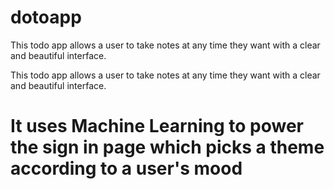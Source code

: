 # dotoapp
This todo app allows a user to take notes at any time they want with a clear and beautiful interface.

This todo app allows a user to take notes at any time they want with a clear and beautiful interface. 

# It uses Machine Learning to power the sign in page which picks a theme according to a user's mood
